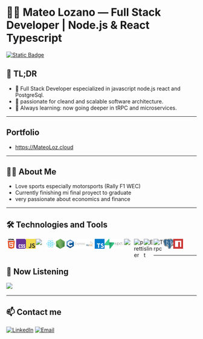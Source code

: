 # 👨‍💻 Mateo Lozano — Full Stack Developer | Node.js & React Typescript 


[![Static Badge](https://img.shields.io/badge/follow%20me%20%20-%23000?style=flat-square&logo=instagram&logoSize=auto&label=Mateoloz_1&link=https%3A%2F%2Fwww.instagram.com%2Fmateoloz_1%2F)](https://www.instagram.com/mateoloz_1/)


## 🚀 TL;DR

- 🧠 Full Stack Developer especialized in javascript node.js react and PostgreSql.
- 🔨 passionate for cleand and scalable software architecture.
- 🌱 Always learning: now going deeper in  tRPC and microservices.

--- 
## Portfolio 

- https://MateoLoz.cloud

---
## 🧉🧉 About Me

- Love sports especially motorsports (Rally F1 WEC)
- Currently finishing mi final proyect to graduate 
- very passionate about economics and finance

--- 
## 🛠️ Technologies and Tools 

<img align="left" width="26px" src="https://raw.githubusercontent.com/github/explore/80688e429a7d4ef2fca1e82350fe8e3517d3494d/topics/html/html.png?size=14"  />

<img align="left" width="26px" src="https://raw.githubusercontent.com/github/explore/8144ae7e9ec2274bdb8f76bdbdb6e6509538c7a8/topics/css/css.png?size=14">

<img align="left" width="26px" src="https://raw.githubusercontent.com/github/explore/80688e429a7d4ef2fca1e82350fe8e3517d3494d/topics/javascript/javascript.png?size=14">

<img align="left" width="26px" src="https://github.com/tailwindlabs.png?size=14">

<img align="left" width="26px" src="https://raw.githubusercontent.com/github/explore/80688e429a7d4ef2fca1e82350fe8e3517d3494d/topics/react/react.png?size=14">

<img align="left" width="26px" src="https://raw.githubusercontent.com/github/explore/80688e429a7d4ef2fca1e82350fe8e3517d3494d/topics/nodejs/nodejs.png?size=14">

<img align="left" width="26px" src="https://raw.githubusercontent.com/github/explore/f3e22f0dca2be955676bc70d6214b95b13354ee8/topics/c/c.png?size=14">

<img align="left" width="26px" src="https://raw.githubusercontent.com/github/explore/80688e429a7d4ef2fca1e82350fe8e3517d3494d/topics/express/express.png?size=14">

<img align="left" width="26px" src="https://raw.githubusercontent.com/github/explore/80688e429a7d4ef2fca1e82350fe8e3517d3494d/topics/mysql/mysql.png?size=14">

<img align="left" width="26px" src="https://github.com/github/explore/blob/main/topics/typescript/typescript.png?raw=true&size=14">

<img align="left" width="26px" src="https://github.com/github/explore/blob/main/topics/supabase/supabase.png?raw=true&size=14">

<img align="left" width="26px" src="https://github.com/github/explore/blob/main/topics/nextjs/nextjs.png?raw=true&size=14">

<img align="left" width="26px" src="https://avatars.githubusercontent.com/u/22247014?s=200&v=4?raw=true&size=14">

<img align="left" width="26px" src="https://avatars.githubusercontent.com/u/25822731?s=48&v=4?raw=true&size=14" alt="prettier">

<img align="left" width="26px" src="https://avatars.githubusercontent.com/u/6019716?s=48&v=4?raw=true&size=14" alt="Eslint">

<img align="left" width="26px" src="https://avatars.githubusercontent.com/u/78011399?s=48&v=4?raw=true&size=14" alt="Trpc">


<img align="left" width="26px" src="https://raw.githubusercontent.com/github/explore/80688e429a7d4ef2fca1e82350fe8e3517d3494d/topics/postgresql/postgresql.png?size=14">

<img  width="26px" src="https://raw.githubusercontent.com/github/explore/80688e429a7d4ef2fca1e82350fe8e3517d3494d/topics/npm/npm.png?size=14">

---
## 🎵 Now Listening
<img src="https://spotify-now-listening.onrender.com/" width="400px">

---

## 📫 Contact me 

[![LinkedIn](https://img.shields.io/badge/LinkedIn-blue?logo=linkedin&style=for-the-badge)](www.linkedin.com/in/mateoloz)
[![Email](https://img.shields.io/badge/Email-D14836?logo=gmail&logoColor=white&style=for-the-badge)](mailto:mateobinance1@gmail.com)

